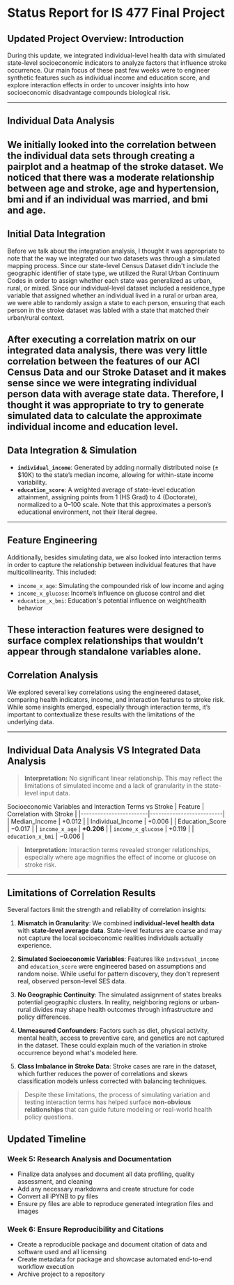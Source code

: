 # Status Report for IS 477 Final Project

## **Updated Project Overview: Introduction**

During this update, we integrated individual-level health data with simulated state-level socioeconomic indicators to analyze factors that influence stroke occurrence. Our main focus of these past few weeks were to engineer synthetic features such as individual income and education score, and explore interaction effects in order to uncover insights into how socioeconomic disadvantage compounds biological risk.

---

## **Individual Data Analysis**
We initially looked into the correlation between the individual data sets through creating a pairplot and a heatmap of the stroke dataset. We noticed that there was a moderate relationship between age and stroke, age and hypertension, bmi and if an individual was married, and bmi and age. 
---

## **Initial Data Integration**

Before we talk about the integration analysis, I thought it was appropriate to note that the way we integrated our two datasets was through a simulated mapping process. Since our state-level Census Dataset didn't include the geographic identifier of state type, we utilized the Rural Urban Continuum Codes in order to assign whether each state was generalized as urban, rural, or mixed. Since our individual-level dataset included a residence_type variable that assigned whether an individual lived in a rural or urban area, we were able to randomly assign a state to each person, ensuring that each person in the stroke dataset was labled with a state that matched their urban/rural context. 

After executing a correlation matrix on our integrated data analysis, there was very little correlation between the features of our ACI Census Data and our Stroke Dataset and it makes sense since we were integrating individual person data with average state data. Therefore, I thought it was appropriate to try to generate simulated data to calculate the approximate individual income and education level. 
---

## **Data Integration & Simulation**

- **`individual_income`**: Generated by adding normally distributed noise (±$10K) to the state’s median income, allowing for within-state income variability.
- **`education_score`**: A weighted average of state-level education attainment, assigning points from 1 (HS Grad) to 4 (Doctorate), normalized to a 0–100 scale. Note that this approximates a person’s educational environment, not their literal degree.

---

## **Feature Engineering**

Additionally, besides simulating data, we also looked into interaction terms in order to capture the relationship between individual features that have multicollinearity. This included:

- `income_x_age`: Simulating the compounded risk of low income and aging
- `income_x_glucose`: Income’s influence on glucose control and diet
- `education_x_bmi`: Education's potential influence on weight/health behavior

These interaction features were designed to surface complex relationships that wouldn’t appear through standalone variables alone.
---

## **Correlation Analysis**

We explored several key correlations using the engineered dataset, comparing health indicators, income, and interaction features to stroke risk. While some insights emerged, especially through interaction terms, it’s important to contextualize these results with the limitations of the underlying data.

---

## **Individual Data Analysis VS Integrated Data Analysis**
> **Interpretation:** No significant linear relationship. This may reflect the limitations of simulated income and a lack of granularity in the state-level input data.

Socioeconomic Variables and Interaction Terms vs Stroke
| Feature                 | Correlation with Stroke |
|------------------------|--------------------------|
| Median_Income          | +0.012                   |
| Individual_Income      | +0.006                   |
| Education_Score        | −0.017                   |
| `income_x_age`         | **+0.206**               |
| `income_x_glucose`     | +0.119                   |
| `education_x_bmi`      | −0.006                   |

> **Interpretation:** Interaction terms revealed stronger relationships, especially where age magnifies the effect of income or glucose on stroke risk.

---

## Limitations of Correlation Results

Several factors limit the strength and reliability of correlation insights:

1. **Mismatch in Granularity**: We combined **individual-level health data** with **state-level average data**. State-level features are coarse and may not capture the local socioeconomic realities individuals actually experience.

2. **Simulated Socioeconomic Variables**: Features like `individual_income` and `education_score` were engineered based on assumptions and random noise. While useful for pattern discovery, they don't represent real, observed person-level SES data.

3. **No Geographic Continuity**: The simulated assignment of states breaks potential geographic clusters. In reality, neighboring regions or urban-rural divides may shape health outcomes through infrastructure and policy differences.

4. **Unmeasured Confounders**: Factors such as diet, physical activity, mental health, access to preventive care, and genetics are not captured in the dataset. These could explain much of the variation in stroke occurrence beyond what's modeled here.

5. **Class Imbalance in Stroke Data**: Stroke cases are rare in the dataset, which further reduces the power of correlations and skews classification models unless corrected with balancing techniques.

> Despite these limitations, the process of simulating variation and testing interaction terms has helped surface **non-obvious relationships** that can guide future modeling or real-world health policy questions.


## **Updated Timeline**

### **Week 5: Research Analysis and Documentation**
- Finalize data analyses and document all data profiling, quality assessment, and cleaning 
- Add any necessary markdowns and create structure for code 
- Convert all iPYNB to py files
- Ensure py files are able to reproduce generated integration files and images 

### **Week 6: Ensure Reproducibility and Citations**
- Create a reproducible package and document citation of data and software used and all licensing 
- Create metadata for package and showcase automated end-to-end workflow execution 
- Archive project to a repository 
